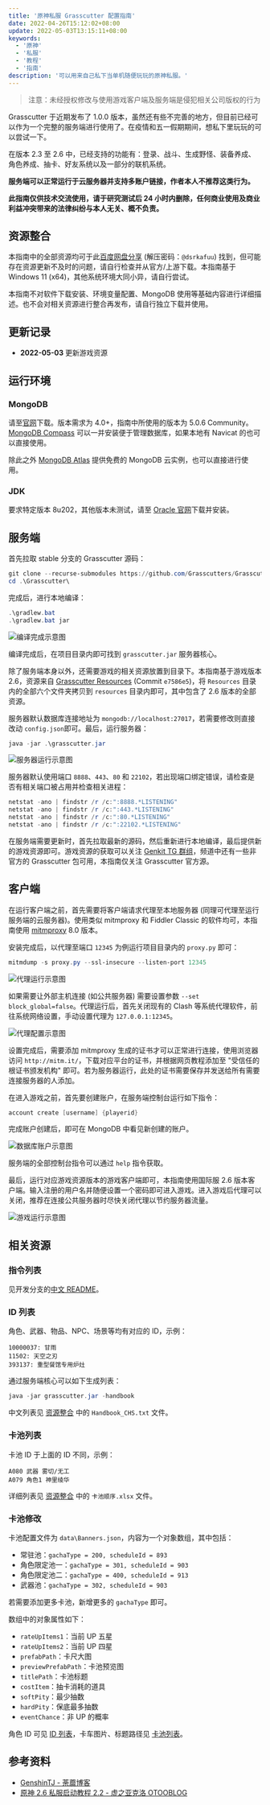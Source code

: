 ```yaml
---
title: '原神私服 Grasscutter 配置指南'
date: 2022-04-26T15:12:02+08:00
update: 2022-05-03T13:15:11+08:00
keywords:
  - '原神'
  - '私服'
  - '教程'
  - '指南'
description: '可以用来自己私下当单机随便玩玩的原神私服。'
---
```


> 注意：未经授权修改与使用游戏客户端及服务端是侵犯相关公司版权的行为

Grasscutter 于近期发布了 1.0.0 版本，虽然还有些不完善的地方，但目前已经可以作为一个完整的服务端进行使用了。在疫情和五一假期期间，想私下里玩玩的可以尝试一下。

在版本 2.3 至 2.6 中，已经支持的功能有：登录、战斗、生成野怪、装备养成、角色养成、抽卡、好友系统以及一部分的联机系统。

<!--more-->

**服务端可以正常运行于云服务器并支持多账户链接，作者本人不推荐这类行为。**

**此指南仅供技术交流使用，请于研究测试后 24 小时内删除，任何商业使用及商业利益冲突带来的法律纠纷与本人无关、概不负责。**

## 资源整合

本指南中的全部资源均可于此[百度网盘分享](https://pan.baidu.com/s/1Lfd2bjlOqzo1E2bh9GUFQQ?pwd=5iev) (解压密码：`@dsrkafuu`) 找到，但可能存在资源更新不及时的问题，请自行检查并从官方/上游下载。本指南基于 Windows 11 (x64)，其他系统环境大同小异，请自行尝试。

本指南不对软件下载安装、环境变量配置、MongoDB 使用等基础内容进行详细描述。也不会对相关资源进行整合再发布，请自行独立下载并使用。

## 更新记录

- **2022-05-03** 更新游戏资源

## 运行环境

### MongoDB

请至[官网](https://www.mongodb.com/try/download/community)下载。版本需求为 4.0+，指南中所使用的版本为 5.0.6 Community。[MongoDB Compass](https://www.mongodb.com/try/download/compass) 可以一并安装便于管理数据库，如果本地有 Navicat 的也可以直接使用。

除此之外 [MongoDB Atlas](https://www.mongodb.com/atlas) 提供免费的 MongoDB 云实例，也可以直接进行使用。

### JDK

要求特定版本 8u202，其他版本未测试，请至 [Oracle 官网](https://www.oracle.com/java/technologies/javase/javase8-archive-downloads.html)下载并安装。

## 服务端

首先拉取 stable 分支的 Grasscutter 源码：

```powershell
git clone --recurse-submodules https://github.com/Grasscutters/Grasscutter.git
cd .\Grasscutter\
```

完成后，进行本地编译：

```powershell
.\gradlew.bat
.\gradlew.bat jar
```

![编译完成示意图](20220503143527.webp)

编译完成后，在项目目录内即可找到 `grasscutter.jar` 服务器核心。

除了服务端本身以外，还需要游戏的相关资源放置到目录下。本指南基于游戏版本 2.6，资源来自 [Grasscutter Resources](https://github.com/Koko-boya/Grasscutter_Resources) (Commit `e7586e5`)，将 `Resources` 目录内的全部六个文件夹拷贝到 `resources` 目录内即可，其中包含了 2.6 版本的全部资源。

服务器默认数据库连接地址为 `mongodb://localhost:27017`，若需要修改则直接改动 `config.json`即可。最后，运行服务器：

```powershell
java -jar .\grasscutter.jar
```

![服务器运行示意图](20220503151038.webp)

服务器默认使用端口 `8888`、`443`、`80` 和 `22102`，若出现端口绑定错误，请检查是否有相关端口被占用并检查相关进程：

```powershell
netstat -ano | findstr /r /c:":8888.*LISTENING"
netstat -ano | findstr /r /c:":443.*LISTENING"
netstat -ano | findstr /r /c:":80.*LISTENING"
netstat -ano | findstr /r /c:":22102.*LISTENING"
```

在服务端需要更新时，首先拉取最新的源码，然后重新进行本地编译，最后提供新的游戏资源即可。游戏资源的获取可以关注 [Genkit TG 群组](https://t.me/genkitCN)，频道中还有一些非官方的 Grasscutter 包可用，本指南仅关注 Grasscutter 官方源。

## 客户端

在运行客户端之前，首先需要将客户端请求代理至本地服务器 (同理可代理至运行服务端的云服务器)。使用类似 mitmproxy 和 Fiddler Classic 的软件均可，本指南使用 [mitmproxy](https://mitmproxy.org/) 8.0 版本。

安装完成后，以代理至端口 `12345` 为例运行项目目录内的 `proxy.py` 即可：

```powershell
mitmdump -s proxy.py --ssl-insecure --listen-port 12345
```

![代理运行示意图](20220503153153.webp)

如果需要让外部主机连接 (如公共服务器) 需要设置参数 `--set block_global=false`。代理运行后，首先关闭现有的 Clash 等系统代理软件，前往系统网络设置，手动设置代理为 `127.0.0.1:12345`。

![代理配置示意图](20220503153658.webp)

设置完成后，需要添加 mitmproxy 生成的证书才可以正常进行连接，使用浏览器访问 `http://mitm.it/`，下载对应平台的证书，并根据网页教程添加至 "受信任的根证书颁发机构" 即可。若为服务器运行，此处的证书需要保存并发送给所有需要连接服务器的人添加。

在进入游戏之前，首先要创建账户，在服务端控制台运行如下指令：

```powershell
account create [username] {playerid}
```

完成账户创建后，即可在 MongoDB 中看见新创建的账户。

![数据库账户示意图](20220503154531.webp)

服务端的全部控制台指令可以通过 `help` 指令获取。

最后，运行对应游戏资源版本的游戏客户端即可，本指南使用国际服 2.6 版本客户端。输入注册的用户名并随便设置一个密码即可进入游戏。进入游戏后代理可以关闭，推荐在连接公共服务器时尽快关闭代理以节约服务器流量。

![游戏运行示意图](20220503160930.webp)

## 相关资源

### 指令列表

见开发分支的[中文 README](https://github.com/Grasscutters/Grasscutter/blob/development/README_zh-CN.md#命令列表)。

### ID 列表

角色、武器、物品、NPC、场景等均有对应的 ID，示例：

```
10000037: 甘雨
11502: 天空之刃
393137: 重型餐馆专用炉灶
```

通过服务端核心可以如下生成列表：

```powershell
java -jar grasscutter.jar -handbook
```

中文列表见 [资源整合](#资源整合) 中的 `Handbook_CHS.txt` 文件。

### 卡池列表

卡池 ID 于上面的 ID 不同，示例：

```
A080 武器 雾切/无工
A079 角色1 神里绫华
```

详细列表见 [资源整合](#资源整合) 中的 `卡池顺序.xlsx` 文件。

### 卡池修改

卡池配置文件为 `data\Banners.json`，内容为一个对象数组，其中包括：

- 常驻池：`gachaType = 200, scheduleId = 893`
- 角色限定池一：`gachaType = 301, scheduleId = 903`
- 角色限定池二：`gachaType = 400, scheduleId = 913`
- 武器池：`gachaType = 302, scheduleId = 903`

若需要添加更多卡池，新增更多的 `gachaType` 即可。

数组中的对象属性如下：

- `rateUpItems1`：当前 UP 五星
- `rateUpItems2`：当前 UP 四星
- `prefabPath`：卡尺大图
- `previewPrefabPath`：卡池预览图
- `titlePath`：卡池标题
- `costItem`：抽卡消耗的道具
- `softPity`：最少抽数
- `hardPity`：保底最多抽数
- `eventChance`：非 UP 的概率

角色 ID 可见 [ID 列表](#id-列表)，卡车图片、标题路径见 [卡池列表](#卡池列表)。

## 参考资料

- [GenshinTJ - 荼蘼博客](https://blog.tomys.top/2022-04/GenshinTJ/)
- [原神 2.6 私服启动教程 2.2 - 虚之亚克洛 OTOOBLOG](https://blog.otoo.top/Blog/Genshin2-6-Grasscutters/)
